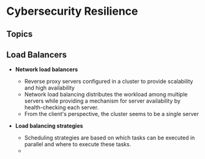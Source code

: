 # Cybersecurity Resilience

## Topics

## Load Balancers

- **Network load balancers**
  - Reverse proxy servers configured in a cluster to provide scalability and high availability
  - Network load balancing distributes the workload among multiple servers while providing a mechanism for server availability by health-checking each server.
  - From the client's perspective, the cluster seems to be a single server

- **Load balancing strategies**
  - Scheduling strategies are based on which tasks can be executed in parallel and where to execute these tasks.
  - 